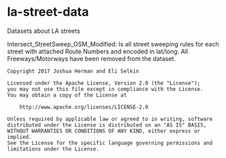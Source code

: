 # la-street-data
Datasets about LA streets

Intersect_StreetSweep_OSM_Modified: Is all street sweeping rules for each street with attached Route Numbers and encoded in lat/long. All Freeways/Motorways have been removed from the dataset.


    Copyright 2017 Joshua Herman and Eli Selkin

    Licensed under the Apache License, Version 2.0 (the "License");
    you may not use this file except in compliance with the License.
    You may obtain a copy of the License at

        http://www.apache.org/licenses/LICENSE-2.0

    Unless required by applicable law or agreed to in writing, software
    distributed under the License is distributed on an "AS IS" BASIS,
    WITHOUT WARRANTIES OR CONDITIONS OF ANY KIND, either express or implied.
    See the License for the specific language governing permissions and
    limitations under the License.
